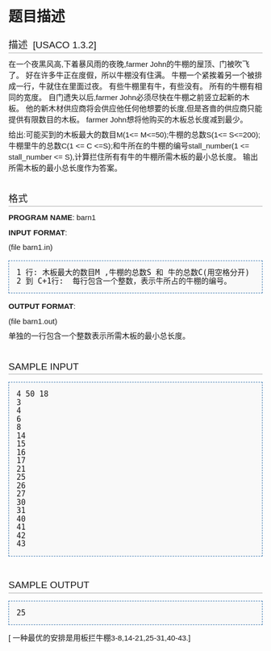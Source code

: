 # 题目描述


<h2 style="background-image: none; background-attachment: initial; background-origin: initial; background-clip: initial; font-weight: normal; margin-top: 0px; margin-right: 0px; margin-bottom: 0.6em; margin-left: 0px; overflow-x: hidden; overflow-y: hidden; padding-top: 0.5em; padding-bottom: 0.17em; border-bottom-width: 1px; border-bottom-style: solid; border-bottom-color: rgb(170, 170, 170); font-size: 19px; font-family: sans-serif; line-height: 22px; "><span class="mw-headline" id=".E6.8F.8F.E8.BF.B0">描述  [USACO 1.3.2]</span></h2>
<p style="margin-top: 0.4em; margin-right: 0px; margin-bottom: 0.5em; margin-left: 0px; line-height: 22px; font-family: sans-serif; font-size: 15px; ">在一个夜黑风高,下着暴风雨的夜晚,farmer John的牛棚的屋顶、门被吹飞了。 好在许多牛正在度假，所以牛棚没有住满。 牛棚一个紧挨着另一个被排成一行，牛就住在里面过夜。 有些牛棚里有牛，有些没有。 所有的牛棚有相同的宽度。 自门遗失以后,farmer John必须尽快在牛棚之前竖立起新的木板。 他的新木材供应商将会供应他任何他想要的长度,但是吝啬的供应商只能提供有限数目的木板。 farmer John想将他购买的木板总长度减到最少。</p>
<p style="margin-top: 0.4em; margin-right: 0px; margin-bottom: 0.5em; margin-left: 0px; line-height: 22px; font-family: sans-serif; font-size: 15px; ">给出:可能买到的木板最大的数目M(1&lt;= M&lt;=50);牛棚的总数S(1&lt;= S&lt;=200); 牛棚里牛的总数C(1 &lt;= C &lt;=S);和牛所在的牛棚的编号stall_number(1 &lt;= stall_number &lt;= S),计算拦住所有有牛的牛棚所需木板的最小总长度。 输出所需木板的最小总长度作为答案。</p>
<h2 style="background-image: none; background-attachment: initial; background-origin: initial; background-clip: initial; font-weight: normal; margin-top: 0px; margin-right: 0px; margin-bottom: 0.6em; margin-left: 0px; overflow-x: hidden; overflow-y: hidden; padding-top: 0.5em; padding-bottom: 0.17em; border-bottom-width: 1px; border-bottom-style: solid; border-bottom-color: rgb(170, 170, 170); font-size: 19px; font-family: sans-serif; line-height: 22px; "><span class="mw-headline" id=".E6.A0.BC.E5.BC.8F"><br/>
格式</span></h2>
<p style="margin-top: 0.4em; margin-right: 0px; margin-bottom: 0.5em; margin-left: 0px; line-height: 22px; font-family: sans-serif; font-size: 15px; "><b>PROGRAM NAME</b>: barn1</p>
<p style="margin-top: 0.4em; margin-right: 0px; margin-bottom: 0.5em; margin-left: 0px; line-height: 22px; font-family: sans-serif; font-size: 15px; "><b>INPUT FORMAT</b>:</p>
<p style="margin-top: 0.4em; margin-right: 0px; margin-bottom: 0.5em; margin-left: 0px; line-height: 22px; font-family: sans-serif; font-size: 15px; ">(file barn1.in)</p>
<pre style="padding-top: 1em; padding-right: 1em; padding-bottom: 1em; padding-left: 1em; border-top-width: 1px; border-right-width: 1px; border-bottom-width: 1px; border-left-width: 1px; border-top-style: dashed; border-right-style: dashed; border-bottom-style: dashed; border-left-style: dashed; border-top-color: rgb(47, 111, 171); border-right-color: rgb(47, 111, 171); border-bottom-color: rgb(47, 111, 171); border-left-color: rgb(47, 111, 171); border-image: initial; background-color: rgb(249, 249, 249); line-height: 1.1em; font-size: 15px; ">1 行: 木板最大的数目M ,牛棚的总数S 和 牛的总数C(用空格分开)  
2 到 C+1行:  每行包含一个整数，表示牛所占的牛棚的编号。
</pre>
<p style="margin-top: 0.4em; margin-right: 0px; margin-bottom: 0.5em; margin-left: 0px; line-height: 22px; font-family: sans-serif; font-size: 15px; "><b>OUTPUT FORMAT</b>:</p>
<p style="margin-top: 0.4em; margin-right: 0px; margin-bottom: 0.5em; margin-left: 0px; line-height: 22px; font-family: sans-serif; font-size: 15px; ">(file barn1.out)</p>
<p style="margin-top: 0.4em; margin-right: 0px; margin-bottom: 0.5em; margin-left: 0px; line-height: 22px; font-family: sans-serif; font-size: 15px; ">单独的一行包含一个整数表示所需木板的最小总长度。</p>
<h2 style="background-image: none; background-attachment: initial; background-origin: initial; background-clip: initial; font-weight: normal; margin-top: 0px; margin-right: 0px; margin-bottom: 0.6em; margin-left: 0px; overflow-x: hidden; overflow-y: hidden; padding-top: 0.5em; padding-bottom: 0.17em; border-bottom-width: 1px; border-bottom-style: solid; border-bottom-color: rgb(170, 170, 170); font-size: 19px; font-family: sans-serif; line-height: 22px; "><span class="mw-headline" id="SAMPLE_INPUT"><br/>
SAMPLE INPUT</span></h2>
<pre style="padding-top: 1em; padding-right: 1em; padding-bottom: 1em; padding-left: 1em; border-top-width: 1px; border-right-width: 1px; border-bottom-width: 1px; border-left-width: 1px; border-top-style: dashed; border-right-style: dashed; border-bottom-style: dashed; border-left-style: dashed; border-top-color: rgb(47, 111, 171); border-right-color: rgb(47, 111, 171); border-bottom-color: rgb(47, 111, 171); border-left-color: rgb(47, 111, 171); border-image: initial; background-color: rgb(249, 249, 249); line-height: 1.1em; font-size: 15px; ">4 50 18
3 
4 
6 
8 
14
15 
16 
17 
21
25 
26 
27 
30 
31 
40 
41 
42 
43
</pre>
<h2 style="background-image: none; background-attachment: initial; background-origin: initial; background-clip: initial; font-weight: normal; margin-top: 0px; margin-right: 0px; margin-bottom: 0.6em; margin-left: 0px; overflow-x: hidden; overflow-y: hidden; padding-top: 0.5em; padding-bottom: 0.17em; border-bottom-width: 1px; border-bottom-style: solid; border-bottom-color: rgb(170, 170, 170); font-size: 19px; font-family: sans-serif; line-height: 22px; "><span class="mw-headline" id="SAMPLE_OUTPUT"><br/>
SAMPLE OUTPUT</span></h2>
<pre style="padding-top: 1em; padding-right: 1em; padding-bottom: 1em; padding-left: 1em; border-top-width: 1px; border-right-width: 1px; border-bottom-width: 1px; border-left-width: 1px; border-top-style: dashed; border-right-style: dashed; border-bottom-style: dashed; border-left-style: dashed; border-top-color: rgb(47, 111, 171); border-right-color: rgb(47, 111, 171); border-bottom-color: rgb(47, 111, 171); border-left-color: rgb(47, 111, 171); border-image: initial; background-color: rgb(249, 249, 249); line-height: 1.1em; font-size: 15px; ">25
</pre>
<p style="margin-top: 0.4em; margin-right: 0px; margin-bottom: 0.5em; margin-left: 0px; line-height: 22px; font-family: sans-serif; font-size: 15px; ">[ 一种最优的安排是用板拦牛棚3-8,14-21,25-31,40-43.]</p>

